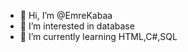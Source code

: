 - 👋 Hi, I’m @EmreKabaa
- 👀 I’m interested in database
- 🌱 I’m currently learning HTML,C#,SQL

<!---
EmreKabaa/EmreKabaa is a ✨ special ✨ repository because its `README.md` (this file) appears on your GitHub profile.
You can click the Preview link to take a look at your changes.
--->
